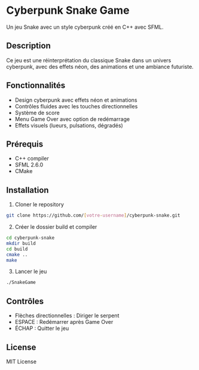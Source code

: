 # Cyberpunk Snake Game

Un jeu Snake avec un style cyberpunk créé en C++ avec SFML.

## Description

Ce jeu est une réinterprétation du classique Snake dans un univers cyberpunk, avec des effets néon, des animations et une ambiance futuriste.

## Fonctionnalités

- Design cyberpunk avec effets néon et animations
- Contrôles fluides avec les touches directionnelles
- Système de score
- Menu Game Over avec option de redémarrage
- Effets visuels (lueurs, pulsations, dégradés)

## Prérequis

- C++ compiler
- SFML 2.6.0
- CMake

## Installation

1. Cloner le repository
```bash
git clone https://github.com/[votre-username]/cyberpunk-snake.git
```

2. Créer le dossier build et compiler
```bash
cd cyberpunk-snake
mkdir build
cd build
cmake ..
make
```

3. Lancer le jeu
```bash
./SnakeGame
```

## Contrôles

- Flèches directionnelles : Diriger le serpent
- ESPACE : Redémarrer après Game Over
- ÉCHAP : Quitter le jeu

## License

MIT License
